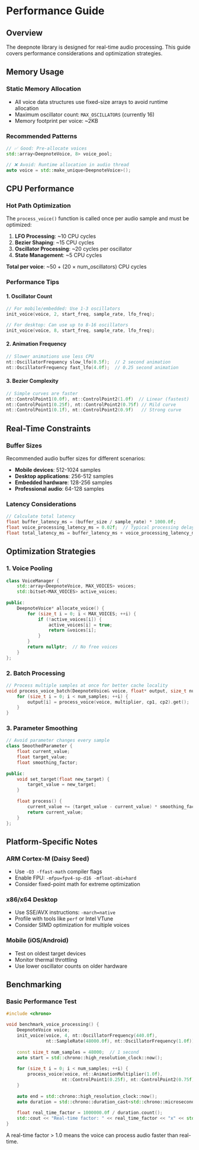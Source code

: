 # Performance Guide

## Overview

The deepnote library is designed for real-time audio processing. This guide covers performance considerations and optimization strategies.

## Memory Usage

### Static Memory Allocation
- All voice data structures use fixed-size arrays to avoid runtime allocation
- Maximum oscillator count: `MAX_OSCILLATORS` (currently 16)
- Memory footprint per voice: ~2KB

### Recommended Patterns
```cpp
// ✅ Good: Pre-allocate voices
std::array<DeepnoteVoice, 8> voice_pool;

// ❌ Avoid: Runtime allocation in audio thread
auto voice = std::make_unique<DeepnoteVoice>();
```

## CPU Performance

### Hot Path Optimization
The `process_voice()` function is called once per audio sample and must be optimized:

1. **LFO Processing**: ~10 CPU cycles
2. **Bezier Shaping**: ~15 CPU cycles  
3. **Oscillator Processing**: ~20 cycles per oscillator
4. **State Management**: ~5 CPU cycles

**Total per voice**: ~50 + (20 × num_oscillators) CPU cycles

### Performance Tips

#### 1. Oscillator Count
```cpp
// For mobile/embedded: Use 1-3 oscillators
init_voice(voice, 2, start_freq, sample_rate, lfo_freq);

// For desktop: Can use up to 8-16 oscillators
init_voice(voice, 8, start_freq, sample_rate, lfo_freq);
```

#### 2. Animation Frequency
```cpp
// Slower animations use less CPU
nt::OscillatorFrequency slow_lfo(0.5f);  // 2 second animation
nt::OscillatorFrequency fast_lfo(4.0f);  // 0.25 second animation
```

#### 3. Bezier Complexity
```cpp
// Simple curves are faster
nt::ControlPoint1(0.0f), nt::ControlPoint2(1.0f)  // Linear (fastest)
nt::ControlPoint1(0.25f), nt::ControlPoint2(0.75f) // Mild curve
nt::ControlPoint1(0.1f), nt::ControlPoint2(0.9f)   // Strong curve
```

## Real-Time Constraints

### Buffer Sizes
Recommended audio buffer sizes for different scenarios:

- **Mobile devices**: 512-1024 samples
- **Desktop applications**: 256-512 samples  
- **Embedded hardware**: 128-256 samples
- **Professional audio**: 64-128 samples

### Latency Considerations
```cpp
// Calculate total latency
float buffer_latency_ms = (buffer_size / sample_rate) * 1000.0f;
float voice_processing_latency_ms = 0.02f;  // Typical processing delay
float total_latency_ms = buffer_latency_ms + voice_processing_latency_ms;
```

## Optimization Strategies

### 1. Voice Pooling
```cpp
class VoiceManager {
    std::array<DeepnoteVoice, MAX_VOICES> voices;
    std::bitset<MAX_VOICES> active_voices;
    
public:
    DeepnoteVoice* allocate_voice() {
        for (size_t i = 0; i < MAX_VOICES; ++i) {
            if (!active_voices[i]) {
                active_voices[i] = true;
                return &voices[i];
            }
        }
        return nullptr;  // No free voices
    }
};
```

### 2. Batch Processing
```cpp
// Process multiple samples at once for better cache locality
void process_voice_batch(DeepnoteVoice& voice, float* output, size_t num_samples) {
    for (size_t i = 0; i < num_samples; ++i) {
        output[i] = process_voice(voice, multiplier, cp1, cp2).get();
    }
}
```

### 3. Parameter Smoothing
```cpp
// Avoid parameter changes every sample
class SmoothedParameter {
    float current_value;
    float target_value;
    float smoothing_factor;
    
public:
    void set_target(float new_target) {
        target_value = new_target;
    }
    
    float process() {
        current_value += (target_value - current_value) * smoothing_factor;
        return current_value;
    }
};
```

## Platform-Specific Notes

### ARM Cortex-M (Daisy Seed)
- Use `-O3 -ffast-math` compiler flags
- Enable FPU: `-mfpu=fpv4-sp-d16 -mfloat-abi=hard`
- Consider fixed-point math for extreme optimization

### x86/x64 Desktop
- Use SSE/AVX instructions: `-march=native`
- Profile with tools like `perf` or Intel VTune
- Consider SIMD optimization for multiple voices

### Mobile (iOS/Android)
- Test on oldest target devices
- Monitor thermal throttling
- Use lower oscillator counts on older hardware

## Benchmarking

### Basic Performance Test
```cpp
#include <chrono>

void benchmark_voice_processing() {
    DeepnoteVoice voice;
    init_voice(voice, 4, nt::OscillatorFrequency(440.0f), 
               nt::SampleRate(48000.0f), nt::OscillatorFrequency(1.0f));
    
    const size_t num_samples = 48000;  // 1 second
    auto start = std::chrono::high_resolution_clock::now();
    
    for (size_t i = 0; i < num_samples; ++i) {
        process_voice(voice, nt::AnimationMultiplier(1.0f),
                     nt::ControlPoint1(0.25f), nt::ControlPoint2(0.75f));
    }
    
    auto end = std::chrono::high_resolution_clock::now();
    auto duration = std::chrono::duration_cast<std::chrono::microseconds>(end - start);
    
    float real_time_factor = 1000000.0f / duration.count();
    std::cout << "Real-time factor: " << real_time_factor << "x" << std::endl;
}
```

A real-time factor > 1.0 means the voice can process audio faster than real-time.
